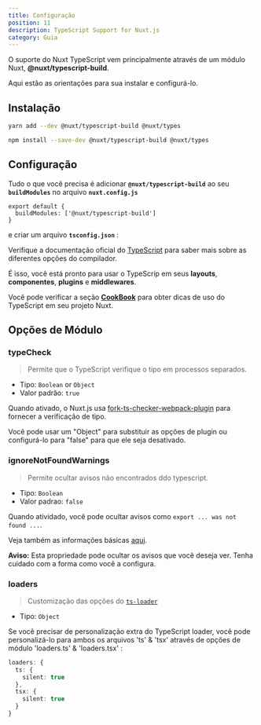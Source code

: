 ```yaml
---
title: Configuração
position: 11
description: TypeScript Support for Nuxt.js
category: Guia
---
```


O suporte do Nuxt TypeScript vem principalmente através de um módulo Nuxt, **@nuxt/typescript-build**.

Aqui estão as orientações para sua instalar e configurá-lo.

## Instalação

<code-group>
<code-block label="Yarn" active>

```sh
yarn add --dev @nuxt/typescript-build @nuxt/types
```

</code-block>
<code-block label="NPM">

```sh
npm install --save-dev @nuxt/typescript-build @nuxt/types
```

</code-block>
</code-group>

## Configuração

Tudo o que você precisa é adicionar **`@nuxt/typescript-build`** ao seu **`buildModules`**  no arquivo **`nuxt.config.js`**

```js{}[nuxt.config.js]
export default {
  buildModules: ['@nuxt/typescript-build']
}
```

e criar um arquivo **`tsconfig.json`** :

<inject-code query="shared/tsconfig.json"></inject-code>

<alert type="info">

Verifique a documentação oficial do [TypeScript](https://www.typescriptlang.org/docs/handbook/compiler-options.html) para saber mais sobre as diferentes opções do compilador.

</alert>

É isso, você está pronto para usar o TypeScrip em seus **layouts**, **componentes**, **plugins** e **middlewares**.

Você pode verificar a seção [**CookBook**](../cookbook/components/) para obter dicas de uso do TypeScript em seu projeto Nuxt.

## Opções de Módulo

### typeCheck

> Permite que o TypeScript verifique o tipo em processos separados.

- Tipo: `Boolean` or `Object`
- Valor padrão: `true`

Quando ativado, o Nuxt.js usa [fork-ts-checker-webpack-plugin](https://github.com/TypeStrong/fork-ts-checker-webpack-plugin) para fornecer a verificação de tipo.

Você pode usar um "Object" para substituir as opções de plugin ou configurá-lo para "false" para que ele seja desativado.

### ignoreNotFoundWarnings

> Permite ocultar avisos não encontrados ddo typescript.

- Tipo: `Boolean`
- Valor padrao: `false`

Quando atividado, você pode ocultar avisos como `export ... was not found ...`.

Veja também as informações básicas [aqui](https://github.com/TypeStrong/ts-loader/issues/653).

**Aviso:** Esta propriedade pode ocultar os avisos que você deseja ver. Tenha cuidado com a forma como você a configura.

### loaders

> Customização das opções do [`ts-loader`](https://github.com/TypeStrong/ts-loader#loader-options)

- Tipo: `Object`

Se você precisar de personalização extra do TypeScript loader, você pode personalizá-lo para ambos os arquivos 'ts' & 'tsx' através de opções de módulo 'loaders.ts' & 'loaders.tsx' :

```ts
loaders: {
  ts: {
    silent: true
  },
  tsx: {
    silent: true
  }
}
```
